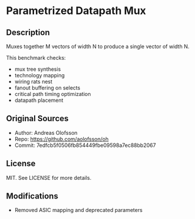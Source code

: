 Parametrized Datapath Mux
============================================

## Description

Muxes together M vectors of width N to produce a single vector of width N.

This benchmark checks:
- mux tree synthesis
- technology mapping
- wiring rats nest
- fanout buffering on selects
- critical path timing optimization
- datapath placement

## Original Sources

- Author: Andreas Olofsson
- Repo: https://github.com/aolofsson/oh
- Commit: 7edfcb5f0506fb854449fbe09598a7ec88bb2067

## License

MIT. See LICENSE for more details.

## Modifications

- Removed ASIC mapping and deprecated parameters
